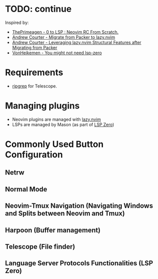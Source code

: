 # TODO: continue
Inspired by: 
- [ThePrimeagen - 0 to LSP : Neovim RC From Scratch.](https://www.youtube.com/watch?v=w7i4amO_zaE)
- [Andrew Courter - Migrate from Packer to lazy.nvim](https://www.youtube.com/watch?v=cGZdvEIeiSg)
- [Andrew Courter - Leveraging lazy.nvim Structural Features after Migrating from Packer](https://www.youtube.com/watch?v=idIVVAvMSbM)
- [VonHeikemen - You might not need lsp-zero](https://lsp-zero.netlify.app/v3.x/blog/you-might-not-need-lsp-zero.html)

# Requirements
- [ripgrep](https://github.com/BurntSushi/ripgrep) for Telescope.

# Managing plugins
- Neovim plugins are managed with [lazy.nvim](https://github.com/folke/lazy.nvim)
- LSPs are managed by Mason (as part of [LSP Zero](https://github.com/VonHeikemen/lsp-zero.nvim?tab=readme-ov-file))

# Commonly Used Button Configuration
## Netrw
## Normal Mode
## Neovim-Tmux Navigation (Navigating Windows and Splits between Neovim and Tmux)
## Harpoon (Buffer management)
## Telescope (File finder)
## Language Server Protocols Functionalities (LSP Zero)

